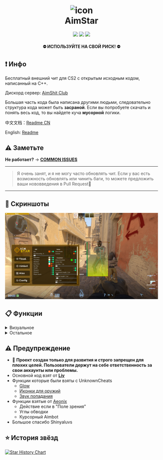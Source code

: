 <h1 align="center">
  <img src="https://raw.githubusercontent.com/CowNowK/AimStarCS2/master/AS_Logo.png" alt="icon" style="width: 100px; height: 100px"><br>
  AimStar
</h1>
<p align="center">
<a href="https://en.wikipedia.org/wiki/C%2B%2B"><img src="https://img.shields.io/badge/build-C++-blue?style=flat&label=Language"></a>
<a href="https://store.steampowered.com/app/730/CounterStrike_2"><img src="https://img.shields.io/badge/Game-CS2-red.svg?style=flat"></a>
<a href="LICENSE.txt"><img src="https://img.shields.io/github/license/CowNowK/AimStarCS2.svg?style=flat"></a>
</p>
<h4 align="center">
  ⛔ ИСПОЛЬЗУЙТЕ НА СВОЙ РИСК! ⛔
</h4>

## ❗ Инфо

Бесплатный внешний чит для CS2 с открытым исходным кодом, написанный на C++.

Дискорд сервер: [AimShit Club](https://discord.com/invite/VgRrxwesPz)

Большая часть кода была написана другими людьми, следовательно структура кода может быть **засраной**. Если вы попробуете скачать и понять весь код, то вы найдете куча **мусорной** логики.

中文文档：[Readme CN](https://github.com/CowNowK/AimStar/blob/main/%E8%87%AA%E8%BF%B0%E6%96%87%E6%A1%A3.md)

English: [Readme](https://github.com/CowNowK/AimStar/blob/main/README.md)

## ⚠️ Заметьте

**Не работает?** -> [**__COMMON ISSUES__**](https://github.com/CowNowK/AimStar/wiki)

***
> Я очень занят, и я не могу часто обновлять чит. Если у вас есть возможность обновлять или чинить баги, то можете предложить ваши нововведения в Pull Request🤩
***
## 📸 Скриншоты
![](/Image1.png)

## 📋 Функции

<details>
<summary>Визуальное</summary>
  
- ESP
- Glow
- Радар
- Прицелы
- Анти-флешка
</details>

<details>
<summary>Остальное</summary>

- Bhop
- Aimbot
- Triggerbot
- Настройки яжыка
- Звуки попадания
- Отсчёт до взрыва C4
</details>

## ⚠️ Предупреждение 
- 🚫 **Проект создан только для развития и строго запрещен для плохих целей. Пользователи держут на себе ответственность за свои аккаунты или проблемы.**
- Основной код взят от [**__Liv__**](https://github.com/TKazer/CS2_External)
- Функции которые были взяты с UnknownCheats
  - [Glow](https://www.unknowncheats.me/forum/counter-strike-2-a/604503-glow-external.html)
  - [Иконки для оружий](https://www.unknowncheats.me/forum/counter-strike-2-a/608799-weapon-icon-esp.html)
  - [Звук попадания](https://www.unknowncheats.me/forum/counter-strike-2-releases/607417-hitsound-external.html)
- Функции взятые от [Aeonix](https://github.com/Fr0go1/Aeonix-Cs2)
  - Действие если в "Поле зрения"
  - Углы обводки
  - Курсорный Aimbot
- Большое спасибо Shinyaluvs

## ⭐ История звёзд

[![Star History Chart](https://api.star-history.com/svg?repos=CowNowK/AimStar&type=Date)](https://star-history.com/#CowNowK/AimStar&Date)
